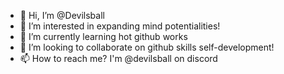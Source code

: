 - 👋 Hi, I’m @Devilsball
- 👀 I’m interested in expanding mind potentialities!
- 🌱 I’m currently learning hot github works
- 💞️ I’m looking to collaborate on github skills self-development!
- 📫 How to reach me? I'm @devilsball on discord

<!---
Devilsball/Devilsball is a ✨ special ✨ repository because its `README.md` (this file) appears on your GitHub profile.
You can click the Preview link to take a look at your changes.
--->
